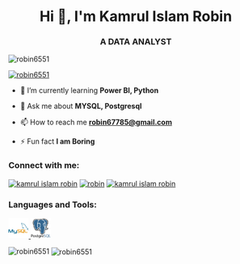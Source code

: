 <h1 align="center">Hi 👋, I'm Kamrul Islam Robin</h1>
<h3 align="center">A DATA ANALYST</h3>

<p align="left"> <img src="https://komarev.com/ghpvc/?username=robin6551&label=Profile%20views&color=0e75b6&style=flat" alt="robin6551" /> </p>

<p align="left"> <a href="https://github.com/ryo-ma/github-profile-trophy"><img src="https://github-profile-trophy.vercel.app/?username=robin6551" alt="robin6551" /></a> </p>

- 🌱 I’m currently learning **Power BI, Python**

- 💬 Ask me about **MYSQL, Postgresql**

- 📫 How to reach me **robin67785@gmail.com**

- ⚡ Fun fact **I am Boring**

<h3 align="left">Connect with me:</h3>
<p align="left">
<a href="https://linkedin.com/in/kamrul islam robin" target="blank"><img align="center" src="https://raw.githubusercontent.com/rahuldkjain/github-profile-readme-generator/master/src/images/icons/Social/linked-in-alt.svg" alt="kamrul islam robin" height="30" width="40" /></a>
<a href="https://kaggle.com/robin" target="blank"><img align="center" src="https://raw.githubusercontent.com/rahuldkjain/github-profile-readme-generator/master/src/images/icons/Social/kaggle.svg" alt="robin" height="30" width="40" /></a>
<a href="https://fb.com/kamrul islam robin" target="blank"><img align="center" src="https://raw.githubusercontent.com/rahuldkjain/github-profile-readme-generator/master/src/images/icons/Social/facebook.svg" alt="kamrul islam robin" height="30" width="40" /></a>
</p>

<h3 align="left">Languages and Tools:</h3>
<p align="left"> <a href="https://www.mysql.com/" target="_blank" rel="noreferrer"> <img src="https://raw.githubusercontent.com/devicons/devicon/master/icons/mysql/mysql-original-wordmark.svg" alt="mysql" width="40" height="40"/> </a> <a href="https://www.postgresql.org" target="_blank" rel="noreferrer"> <img src="https://raw.githubusercontent.com/devicons/devicon/master/icons/postgresql/postgresql-original-wordmark.svg" alt="postgresql" width="40" height="40"/> </a> </p>

<p><img align="left" src="https://github-readme-stats.vercel.app/api/top-langs?username=robin6551&show_icons=true&locale=en&layout=compact" alt="robin6551" /></p>

<p>&nbsp;<img align="center" src="https://github-readme-stats.vercel.app/api?username=robin6551&show_icons=true&locale=en" alt="robin6551" /></p>
